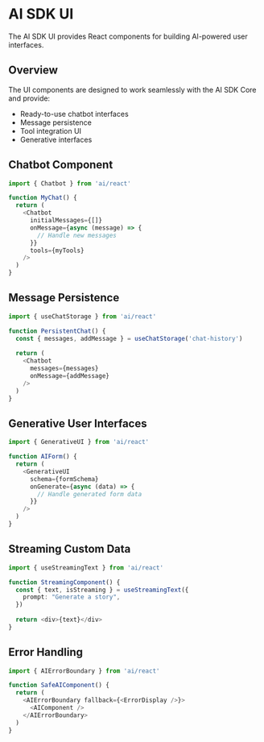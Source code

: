# AI SDK UI

The AI SDK UI provides React components for building AI-powered user interfaces.

## Overview

The UI components are designed to work seamlessly with the AI SDK Core and provide:
- Ready-to-use chatbot interfaces
- Message persistence
- Tool integration UI
- Generative interfaces

## Chatbot Component

```typescript
import { Chatbot } from 'ai/react'

function MyChat() {
  return (
    <Chatbot
      initialMessages={[]}
      onMessage={async (message) => {
        // Handle new messages
      }}
      tools={myTools}
    />
  )
}
```

## Message Persistence

```typescript
import { useChatStorage } from 'ai/react'

function PersistentChat() {
  const { messages, addMessage } = useChatStorage('chat-history')
  
  return (
    <Chatbot
      messages={messages}
      onMessage={addMessage}
    />
  )
}
```

## Generative User Interfaces

```typescript
import { GenerativeUI } from 'ai/react'

function AIForm() {
  return (
    <GenerativeUI
      schema={formSchema}
      onGenerate={async (data) => {
        // Handle generated form data
      }}
    />
  )
}
```

## Streaming Custom Data

```typescript
import { useStreamingText } from 'ai/react'

function StreamingComponent() {
  const { text, isStreaming } = useStreamingText({
    prompt: "Generate a story",
  })
  
  return <div>{text}</div>
}
```

## Error Handling

```typescript
import { AIErrorBoundary } from 'ai/react'

function SafeAIComponent() {
  return (
    <AIErrorBoundary fallback={<ErrorDisplay />}>
      <AIComponent />
    </AIErrorBoundary>
  )
}
```

